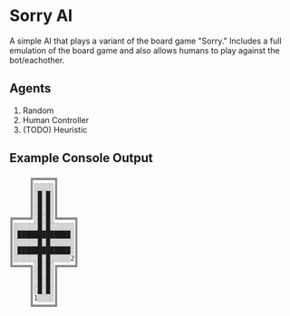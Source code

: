 Sorry AI
========

A simple AI that plays a variant of the board game "Sorry." Includes a full emulation of the board game and also allows humans to play against the bot/eachother.

Agents
------
1. Random
2. Human Controller
3. (TODO) Heuristic

Example Console Output
----------------------

```
     ╔═════╗     
     ║░░░░░║     
     ║░█░█░║     
     ║░█░█░║     
     ║░█░█░║     
╔════╝░█░█░╚════╗
║░░░░░░█░█░░░░░░║
║░█████████████░║
║░░░░░░█░█░░░░░░║
║░█████████████░║
║░░░░░░█░█░░░░░2║
╚════╗░█░█░╔════╝
     ║░█░█░║     
     ║░█░█░║     
     ║░█░█░║     
     ║1░░░░║     
     ╚═════╝     
```
